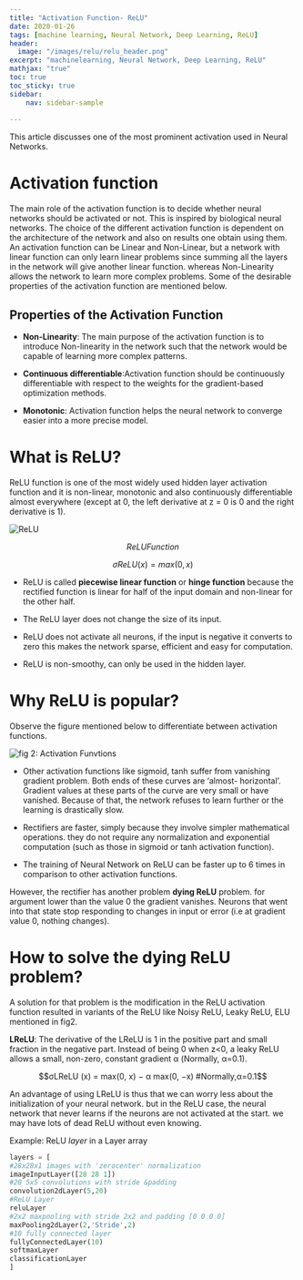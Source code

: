 ```yaml
---
title: "Activation Function- ReLU"
date: 2020-01-26
tags: [machine learning, Neural Network, Deep Learning, ReLU]
header:
  image: "/images/relu/relu_header.png"
excerpt: "machinelearning, Neural Network, Deep Learning, ReLU"
mathjax: "true"
toc: true
toc_sticky: true
sidebar:
    nav: sidebar-sample
    
---
```


This article discusses one of the most prominent activation used in Neural Networks.

# Activation function

The main role of the activation function is to decide whether neural networks should be activated or not. This is inspired by biological neural networks. The choice of the different activation function is dependent on the architecture of the network and also on results one obtain using them.
An activation function can be Linear and Non-Linear, but a network with linear function can only learn linear problems since summing all the layers in the network will give another linear function. whereas Non-Linearity allows the network to learn more complex problems.
Some of the desirable properties of the activation function are mentioned below.

## Properties of the Activation Function

* **Non-Linearity**: The main purpose of the activation function is to introduce Non-linearity in the network such that the network would be capable of learning more complex patterns.

* **Continuous differentiable**:Activation function should be continuously differentiable with respect to the weights for the gradient-based optimization methods.

* **Monotonic**: Activation function helps the neural network to converge easier into a more precise model.

# What is ReLU?

ReLU function is one of the most widely used hidden layer activation function and it is non-linear, monotonic and also continuously differentiable almost everywhere (except at 0, the left derivative at z = 0 is 0 and the right derivative is 1).

<img src="{{ site.url }}{{ site.baseurl }}/images/relu/relu.png" alt="ReLU">

$$ReLU Function$$

$$σReLU (x) = max(0, x)$$

* ReLU is called **piecewise linear function** or **hinge function** because the rectified function is linear for half of the input domain and non-linear for the other half.

* The ReLU layer does not change the size of its input.

* ReLU does not activate all neurons, if the input is negative it converts to zero this makes the network sparse, efficient and easy for computation.

* ReLU is non-smoothy, can only be used in the hidden layer.

# Why ReLU is popular?

Observe the figure mentioned below to differentiate between activation functions.

<img src="{{ site.url }}{{ site.baseurl }}/images/relu/activation_list.png" alt="fig 2: Activation Funvtions ">

* Other activation functions like sigmoid, tanh suffer from vanishing gradient problem. Both ends of these curves are ‘almost- horizontal’. Gradient values at these parts of the curve are very small or have vanished. Because of that, the network refuses to learn further or the learning is drastically slow.

* Rectifiers are faster, simply because they involve simpler mathematical operations. they do not require any normalization and exponential computation (such as those in sigmoid or tanh activation function).

* The training of Neural Network on ReLU can be faster up to 6 times in comparison to other activation functions.

However, the rectifier has another problem **dying ReLU** problem. for argument lower than the value 0 the gradient vanishes. Neurons that went into that state stop responding to changes in input or error (i.e at gradient value 0, nothing changes).

# How to solve the dying ReLU problem?

A solution for that problem is the modification in the ReLU activation function resulted in variants of the ReLU like Noisy ReLU, Leaky ReLU, ELU mentioned in fig2.

**LReLU**: The derivative of the LReLU is 1 in the positive part and small fraction in the negative part. Instead of being 0 when z<0, a leaky ReLU allows a small, non-zero, constant gradient α (Normally, α=0.1).

$$σLReLU (x) = max(0, x) − α max(0, −x) #Normally,α=0.1$$

An advantage of using LReLU is thus that we can worry less about the initialization of your neural network. but in the ReLU case, the neural network that never learns if the neurons are not activated at the start. we may have lots of dead ReLU without even knowing.

Example: ReLU *layer* in a Layer array

```python
layers = [
#28x28x1 images with 'zerocenter' normalization
imageInputLayer([28 28 1])
#20 5x5 convolutions with stride &padding
convolution2dLayer(5,20)
#ReLU Layer
reluLayer
#2x2 maxpooling with stride 2x2 and padding [0 0 0 0]
maxPooling2dLayer(2,'Stride',2)
#10 fully connected layer
fullyConnectedLayer(10)
softmaxLayer
classificationLayer
]
```
<script
  async
  src="https://utteranc.es/client.js"
  repo="gkadusumilli/gkadusumilli.github.io"
  issue-term="title"
  theme="github-light"
  crossorigin="anonymous"
></script>
